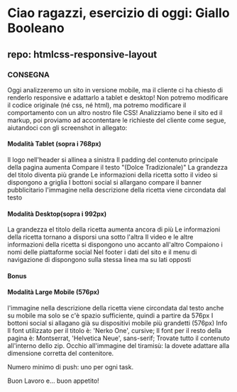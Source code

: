 # Ciao ragazzi, esercizio di oggi: Giallo Booleano

## repo: htmlcss-responsive-layout

### CONSEGNA

Oggi analizzeremo un sito in versione mobile, ma il cliente ci ha chiesto di renderlo responsive e adattarlo a tablet e desktop! Non potremo modificare il codice originale (né css, né html), ma potremo modificare il comportamento con un altro nostro file CSS!
Analizziamo bene il sito ed il markup, poi proviamo ad accontentare le richieste del cliente come segue, aiutandoci con gli screenshot in allegato:

#### Modalità Tablet (sopra i 768px)

Il logo nell'header si allinea a sinistra
Il padding del contenuto principale della pagina aumenta
Compare il testo "(Dolce Tradizionale)"
La grandezza del titolo diventa più grande
Le informazioni della ricetta sotto il video si dispongono a griglia
I bottoni social si allargano
compare il banner pubblicitario
l'immagine nella descrizione della ricetta viene circondata dal testo

#### Modalità Desktop(sopra i 992px)

La grandezza el titolo della ricetta aumenta ancora di più
Le informazioni della ricetta tornano a disporsi una sotto l'altra
Il video e le altre informazioni della ricetta si dispongono uno accanto all'altro
Compaiono i nomi delle piattaforme social
Nel footer i dati del sito e il menu di navigazione di dispongono sulla stessa linea ma su lati opposti


#### Bonus

#### Modalità Large Mobile (576px)

l'immagine nella descrizione della ricetta viene circondata dal testo anche su mobile ma solo se c'è spazio sufficiente, quindi a partire da 576px
I bottoni social si allagano già su dispositivi mobile più grandetti (576px)
Info
Il font utilizzato per il titolo è: 'Nerko One', cursive;
Il font per il resto della pagina è: Montserrat, 'Helvetica Neue', sans-serif;
Trovate tutto il contenuto all'interno dello zip.
Occhio all'immagine del tiramisù: la dovete adattare alla dimensione corretta del contenitore.

Numero minimo di push: uno per ogni task.

Buon Lavoro e… buon appetito! 